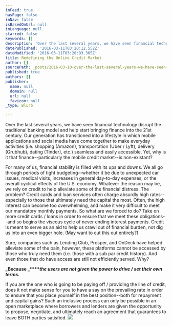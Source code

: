 ```yaml
---
inFeed: true
hasPage: false
inNav: false
isBasedOnUrl: null
inLanguage: null
starred: false
keywords: []
description: 'Over the last several years, we have seen financial technology disrupt the traditional banking model and help start bringing finance into the 21st century. Our generation has transitioned into a lifestyle in which mobile applications and social media have come together to make everyday activities (i.e. shopping (Amazon), transportation (Uber / Lyft), delivery (Grubhub), dating (Tinder), etc.) seamless and easily accessible. Yet, why is it that finance--particularly the mobile credit market--is non-existant?'
datePublished: '2016-03-11T03:20:12.552Z'
dateModified: '2016-03-11T03:20:03.365Z'
title: Redefining the Online Credit Market
author: []
sourcePath: _posts/2016-03-10-over-the-last-several-years-we-have-seen-financial-technolo.md
published: true
authors: []
publisher:
  name: null
  domain: null
  url: null
  favicon: null
_type: Blurb

---
```

Over the last several years, we have seen financial technology disrupt the traditional banking model and help start bringing finance into the 21st century. Our generation has transitioned into a lifestyle in which mobile applications and social media have come together to make everyday activities (i.e. shopping (Amazon), transportation (Uber / Lyft), delivery (Grubhub), dating (Tinder), etc.) seamless and easily accessible. Yet, why is it that finance--particularly the mobile credit market--is non-existant?

For many of us, financial stability is filled with its ups and downs. We all go through periods of tight budgeting--whether it be due to unexpected car issues, medical visits, increases in general day-to-day expenses, or the overall cyclical effects of the U.S. economy. Whatever the reason may be, we rely on credit to help alleviate some of the financial distress. The problem? Credit cards and loan services often charge absurdly high rates--especially to those that ultimately need the capital the most. Often, the high interest can become too overwhelming, and make it very difficult to meet our mandatory monthly payments. So what are we forced to do? Take on more credit cards / loans in order to ensure that we meet these obligations--and so begins the viscous cycle of never ending interest payments. Credit is meant to serve as an aid to help us crawl out of financial burden, not dig us into an even bigger hole. (May want to cut this out entirely?)

Sure, companies such as Lending Club, Prosper, and OnDeck have helped alleviate some of the pain, however, these platforms cannot be accessed by those who truly need them (i.e. those with a sub par credit history). And even those that do have access are still not efficiently served. Why? 

**_Because _****_the users are not given the power to drive / set their own terms._**

If you are the one who is going to be paying off / providing the line of credit, does it not make sense for you to have a say on the prevailing rate in order to ensure that you place yourself in the best position--both for repayment and capital gains? Such an inclusive process can only be possible in an open marketplace where borrowers and lenders are given the opportunity to propose, negotiate, and ultimately reach an agreement that guarantees to leave BOTH parties satisfied.   ![](https://the-grid-user-content.s3-us-west-2.amazonaws.com/a0494423-f9f6-46df-a9de-29bf4a405927.jpg)